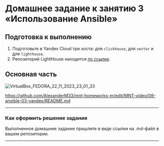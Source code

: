 # Домашнее задание к занятию 3 «Использование Ansible»

## Подготовка к выполнению

1. Подготовьте в Yandex Cloud три хоста: для `clickhouse`, для `vector` и для `lighthouse`.
2. Репозиторий LightHouse находится [по ссылке](https://github.com/VKCOM/lighthouse).

## Основная часть

![VirtualBox_FEDORA_22_11_2023_23_01_33](https://github.com/AlexanderM33/mnt-homeworks-m/assets/122460278/0a6ef497-9b66-4d34-b550-9c3a031e5354)


https://github.com/AlexanderM33/mnt-homeworks-m/edit/MNT-video/08-ansible-03-yandex/README.md



---

### Как оформить решение задания

Выполненное домашнее задание пришлите в виде ссылки на .md-файл в вашем репозитории.

---
